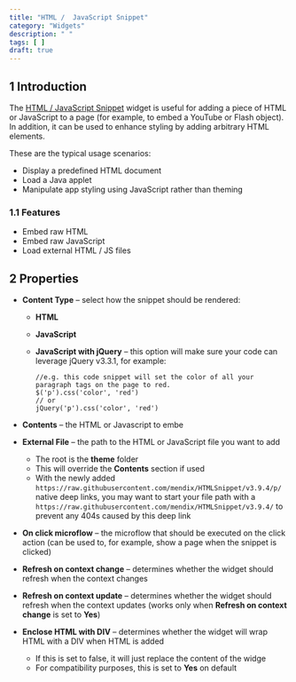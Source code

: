 ```yaml
---
title: "HTML /  JavaScript Snippet"
category: "Widgets"
description: " "
tags: [ ]
draft: true
---
```


## 1 Introduction

The [HTML / JavaScript Snippet](https://appstore.home.mendix.com/link/app/56/) widget is useful for adding a piece of HTML or JavaScript to a page (for example, to embed a YouTube or Flash object). In addition, it can be used to enhance styling by adding arbitrary HTML elements.

These are the typical usage scenarios:

* Display a predefined HTML document
* Load a Java applet
* Manipulate app styling using JavaScript rather than theming

### 1.1 Features

* Embed raw HTML
* Embed raw JavaScript
* Load external HTML / JS files

## 2 Properties

* **Content Type** – select how the snippet should be rendered:
	
	* **HTML**
	* **JavaScript**
	* **JavaScript with jQuery** – this option will make sure your code can leverage jQuery v3.3.1, for example:
	
		```
		//e.g. this code snippet will set the color of all your paragraph tags on the page to red.
		$('p').css('color', 'red')
		// or
		jQuery('p').css('color', 'red')
		```
* **Contents** – the HTML or Javascript to embe
* **External File** – the path to the HTML or JavaScript file you want to add
	* The root is the **theme** folder
	* This will override the **Contents** section if used
	* With the newly added `https://raw.githubusercontent.com/mendix/HTMLSnippet/v3.9.4/p/` native deep links, you may want to start your file path with a `https://raw.githubusercontent.com/mendix/HTMLSnippet/v3.9.4/` to prevent any 404s caused by this deep link
* **On click microflow** – the microflow that should be executed on the click action (can be used to, for example, show a page when the snippet is clicked)
* **Refresh on context change** – determines whether the widget should refresh when the context changes
* **Refresh on context update** – determines whether the widget should refresh when the context updates (works only when **Refresh on context change** is set to **Yes**)
* **Enclose HTML with DIV** – determines whether the widget will wrap HTML with a DIV when HTML is added
	* If this is set to false, it will just replace the content of the widge 
	* For compatibility purposes, this is set to **Yes** on default
